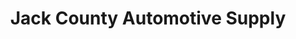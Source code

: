 ---
title: "Jack County Automotive Supply"
url: /jacksboro/jack-county-automotive-supply/
shop: car parts
---